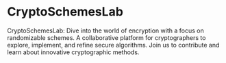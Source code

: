 # CryptoSchemesLab
CryptoSchemesLab: Dive into the world of encryption with a focus on randomizable schemes. A collaborative platform for cryptographers to explore, implement, and refine secure algorithms. Join us to contribute and learn about innovative cryptographic methods.
